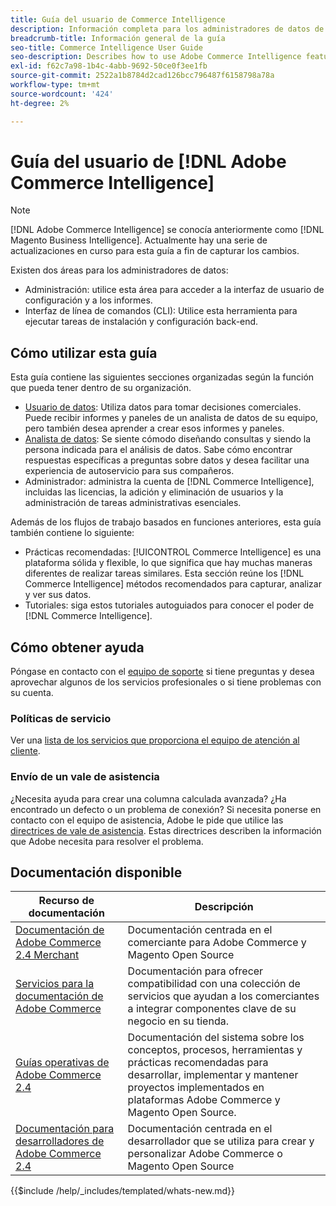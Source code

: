 ```yaml
---
title: Guía del usuario de Commerce Intelligence
description: Información completa para los administradores de datos de Commerce Intelligence.
breadcrumb-title: Información general de la guía
seo-title: Commerce Intelligence User Guide
seo-description: Describes how to use Adobe Commerce Intelligence features used to gain insights from Adobe Commerce or Magento Open Source data, along with other third-party data sources.
exl-id: f62c7a98-1b4c-4abb-9692-50ce0f3ee1fb
source-git-commit: 2522a1b8784d2cad126bcc796487f6158798a78a
workflow-type: tm+mt
source-wordcount: '424'
ht-degree: 2%

---
```



# Guía del usuario de [!DNL Adobe Commerce Intelligence]

>[!NOTE]
>
>[!DNL Adobe Commerce Intelligence] se conocía anteriormente como [!DNL Magento Business Intelligence]. Actualmente hay una serie de actualizaciones en curso para esta guía a fin de capturar los cambios.

Existen dos áreas para los administradores de datos:

- Administración: utilice esta área para acceder a la interfaz de usuario de configuración y a los informes.
- Interfaz de línea de comandos (CLI): Utilice esta herramienta para ejecutar tareas de instalación y configuración back-end.

## Cómo utilizar esta guía

Esta guía contiene las siguientes secciones organizadas según la función que pueda tener dentro de su organización.

- [Usuario de datos](data-user.md): Utiliza datos para tomar decisiones comerciales. Puede recibir informes y paneles de un analista de datos de su equipo, pero también desea aprender a crear esos informes y paneles.
- [Analista de datos](data-analyst.md): Se siente cómodo diseñando consultas y siendo la persona indicada para el análisis de datos. Sabe cómo encontrar respuestas específicas a preguntas sobre datos y desea facilitar una experiencia de autoservicio para sus compañeros.
- Administrador: administra la cuenta de [!DNL Commerce Intelligence], incluidas las licencias, la adición y eliminación de usuarios y la administración de tareas administrativas esenciales.

Además de los flujos de trabajo basados en funciones anteriores, esta guía también contiene lo siguiente:

- Prácticas recomendadas: [!UICONTROL Commerce Intelligence] es una plataforma sólida y flexible, lo que significa que hay muchas maneras diferentes de realizar tareas similares. Esta sección reúne los [!DNL Commerce Intelligence] métodos recomendados para capturar, analizar y ver sus datos.
- Tutoriales: siga estos tutoriales autoguiados para conocer el poder de [!DNL Commerce Intelligence].

## Cómo obtener ayuda

Póngase en contacto con el [equipo de soporte](https://experienceleague.adobe.com/docs/commerce-knowledge-base/kb/troubleshooting/miscellaneous/mbi-service-policies.html?lang=es) si tiene preguntas y desea aprovechar algunos de los servicios profesionales o si tiene problemas con su cuenta.

### Políticas de servicio

Ver una [lista de los servicios que proporciona el equipo de atención al cliente](https://experienceleague.adobe.com/docs/commerce-knowledge-base/kb/troubleshooting/miscellaneous/mbi-service-policies.html?lang=es).

### Envío de un vale de asistencia

¿Necesita ayuda para crear una columna calculada avanzada? ¿Ha encontrado un defecto o un problema de conexión? Si necesita ponerse en contacto con el equipo de asistencia, Adobe le pide que utilice las [directrices de vale de asistencia](https://experienceleague.adobe.com/docs/commerce-knowledge-base/kb/troubleshooting/miscellaneous/mbi-service-policies.html?lang=es). Estas directrices describen la información que Adobe necesita para resolver el problema.

## Documentación disponible

| Recurso de documentación | Descripción |
|----------------------- | ----------- |
| [Documentación de Adobe Commerce 2.4 Merchant](https://experienceleague.adobe.com/es/docs/commerce-admin/user-guides/home) | Documentación centrada en el comerciante para Adobe Commerce y Magento Open Source |
| [Servicios para la documentación de Adobe Commerce](https://experienceleague.adobe.com/es/docs/commerce/user-guides/home) | Documentación para ofrecer compatibilidad con una colección de servicios que ayudan a los comerciantes a integrar componentes clave de su negocio en su tienda. |
| [Guías operativas de Adobe Commerce 2.4](https://experienceleague.adobe.com/es/docs/commerce-operations/operational-guides/home) | Documentación del sistema sobre los conceptos, procesos, herramientas y prácticas recomendadas para desarrollar, implementar y mantener proyectos implementados en plataformas Adobe Commerce y Magento Open Source. |
| [Documentación para desarrolladores de Adobe Commerce 2.4](https://developer.adobe.com/commerce/) | Documentación centrada en el desarrollador que se utiliza para crear y personalizar Adobe Commerce o Magento Open Source |

{{$include /help/_includes/templated/whats-new.md}}

<!-- Last updated from includes: 2025-09-04 10:40:17 -->
